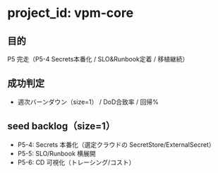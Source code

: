 # project_id: vpm-core
## 目的
P5 完走（P5-4 Secrets本番化 / SLO&Runbook定着 / 移植継続）
## 成功判定
- 週次バーンダウン（size=1） / DoD合致率 / 回帰%
## seed backlog（size=1）
- P5-4: Secrets 本番化（選定クラウドの SecretStore/ExternalSecret）
- P5-5: SLO/Runbook 横展開
- P5-6: CD 可視化（トレーシング/コスト）
